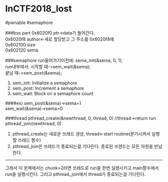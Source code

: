 # InCTF2018_lost

\#pwnable #semaphore 

###bss part
0x6020f0 ptr->data가 들어간다.  
0x6020f8 author<-새로 할당받고 그 주소를 0x6020f8에  
0x602100 size  
0x602120 sema

###semaphore
run들어가기이전에: sema_init(&sema, 0, 1);  
run내부에서: 시작할 때->sem_wait(&sema);  
끝날 때->sem_post(&sema);

1. sem_init: Initialize a semaphore
2. sem_post: Increment a semaphore
3. sem_wait: Block on a semaphore count

####ex)
sem_post(&sema)->sema=1  
sem_wait(&sema)->sema=0

###thread
pthread_create(&newthread, 0, thread, 0)  //thread->return run  
pthread_join(newthread, 0)  

1. pthread_create는 새로운 쓰레드 생성, thread<-start routine(분기시켜서 실행할 쓰레드 함수)
2. pthread_join은 쓰레드가 종료되는걸 기다린다. 종료된 쓰렌드는 모든 자원을 반납한다.

<hr/>
그래서 이 문제에서는 chunk=2라면 쓰레드로 run을 한번 실행시키고 main함수에서 run을 실행시킨다.
그리고 pthread_join에서 thread가 종료되는걸 기다린다.

